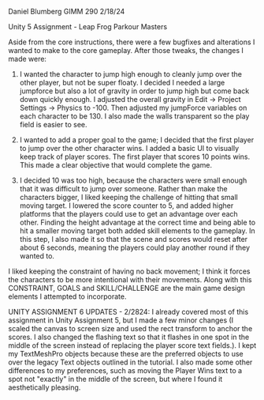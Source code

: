 Daniel Blumberg
GIMM 290
2/18/24

Unity 5 Assignment - Leap Frog Parkour Masters

Aside from the core instructions, there were a few bugfixes and alterations I wanted to make to the core gameplay. After those tweaks, the changes I made were:
1. I wanted the character to jump high enough to cleanly jump over the other player, but not be super floaty. I decided I needed a large jumpforce but also a lot of gravity in order to jump high but come back down quickly enough.
I adjusted the overall gravity in Edit -> Project Settings -> Physics to -100. Then adjusted my jumpForce variables on each character to be 130. I also made the walls transparent so the play field is easier to see.

2. I wanted to add a proper goal to the game; I decided that the first player to jump over the other character wins.
I added a basic UI to visually keep track of player scores. The first player that scores 10 points wins. This made a clear objective that would complete the game.

3. I decided 10 was too high, because the characters were small enough that it was difficult to jump over someone. Rather than make the characters bigger, I liked keeping the challenge of hitting that small moving target.
I lowered the score counter to 5, and added higher platforms that the players could use to get an advantage over each other. Finding the height advantage at the correct time and being able to hit a smaller moving target both added
skill elements to the gameplay. In this step, I also made it so that the scene and scores would reset after about 6 seconds, meaning the players could play another round if they wanted to.

I liked keeping the constraint of having no back movement; I think it forces the characters to be more intentional with their movements. Along with this CONSTRAINT, GOALS and SKILL/CHALLENGE are the main game design elements I
attempted to incorporate.


UNITY ASSIGNMENT 6 UPDATES - 2/2824:
I already covered most of this assignment in Unity Assignment 5, but I made a few minor changes (I scaled the canvas to screen size and used the rect transform to anchor the scores. I also changed the flashing text so that it flashes in one spot in the middle of the screen instead of replacing the player score text fields.).
I kept my TextMeshPro objects because these are the preferred objects to use over the legacy Text objects outlined in the tutorial. I also made some other differences to my preferences, such as moving the Player Wins text to a spot not "exactly" in the middle of the screen, but where I found it aesthetically pleasing.

